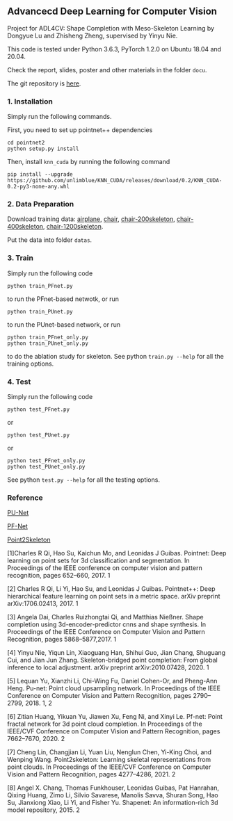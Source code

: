 ## Advancecd Deep Learning for Computer Vision

Project for ADL4CV: Shape Completion with Meso-Skeleton Learning by Dongyue Lu and Zhisheng Zheng, supervised by Yinyu Nie.

This code is tested under Python 3.6.3, PyTorch 1.2.0 on Ubuntu 18.04 and 20.04.

Check the report, slides, poster and other materials in the folder `docu`.

The git repository is [here](https://github.com/DylanOrange/ADL4CV).

### 1. Installation

Simply run the following commands.

First, you need to set up pointnet++ dependencies
```shell
cd pointnet2
python setup.py install
```

Then, install `knn_cuda` by running the following command

```
pip install --upgrade https://github.com/unlimblue/KNN_CUDA/releases/download/0.2/KNN_CUDA-0.2-py3-none-any.whl
```


### 2. Data Preparation

Download training data: [airplane](https://drive.google.com/file/d/1OFD37G6jLN7gP36oRJpwkIF-iaQMdsf-/view?usp=sharing), [chair](https://drive.google.com/file/d/1ILLPJ2af55H1-ZSgWwyvLOsBuEaNxFr-/view?usp=sharing), [chair-200skeleton](https://drive.google.com/file/d/1wA7lz7iqIlY23Zmv6uEEMDOZg2Eci7zW/view?usp=sharing), [chair-400skeleton](https://drive.google.com/file/d/1gOfVmcByHH9GWE-lLTQkT57Pk8IQg5lq/view?usp=sharing), [chair-1200skeleton](https://drive.google.com/file/d/10dOplN5NizplW6XJ3rrA9N0NAWeZL-h5/view?usp=sharing).

Put the data into folder `datas`.


### 3. Train

Simply run the following code

```shell
python train_PFnet.py
```
to run the PFnet-based netwotk, or run
```shell
python train_PUnet.py
```
to run the PUnet-based network, or run
```shell
python train_PFnet_only.py
python train_PUnet_only.py
```
to do the ablation study for skeleton.
See python `train.py --help` for all the training options. 


### 4. Test

Simply run the following code

```shell
python test_PFnet.py
```
or
```shell
python test_PUnet.py
```
or
```shell
python test_PFnet_only.py
python test_PUnet_only.py
```
See python `test.py --help` for all the testing options. 


### Reference
[PU-Net](https://github.com/lyqun/PU-Net_pytorch)

[PF-Net](https://github.com/zztianzz/PF-Net-Point-Fractal-Network)

[Point2Skeleton](https://github.com/clinplayer/Point2Skeleton)

[1]Charles R Qi, Hao Su, Kaichun Mo, and Leonidas J Guibas. Pointnet: Deep learning on point sets for 3d classification and segmentation. In Proceedings of the IEEE conference on computer vision and pattern recognition, pages 652–660, 2017. 1

[2] Charles R Qi, Li Yi, Hao Su, and Leonidas J Guibas. Pointnet++: Deep hierarchical feature learning on point sets in a metric space. arXiv preprint arXiv:1706.02413, 2017. 1

[3] Angela Dai, Charles Ruizhongtai Qi, and Matthias Nießner. Shape completion using 3d-encoder-predictor cnns and shape synthesis. In Proceedings of the IEEE Conference on Computer Vision and Pattern Recognition, pages 5868–5877,2017. 1

[4] Yinyu Nie, Yiqun Lin, Xiaoguang Han, Shihui Guo, Jian Chang, Shuguang Cui, and Jian Jun Zhang. Skeleton-bridged point completion: From global inference to local adjustment. arXiv preprint arXiv:2010.07428, 2020. 1

[5] Lequan Yu, Xianzhi Li, Chi-Wing Fu, Daniel Cohen-Or, and Pheng-Ann Heng. Pu-net: Point cloud upsampling network. In Proceedings of the IEEE Conference on Computer Vision and Pattern Recognition, pages 2790–2799, 2018. 1, 2

[6] Zitian Huang, Yikuan Yu, Jiawen Xu, Feng Ni, and Xinyi Le. Pf-net: Point fractal network for 3d point cloud completion. In Proceedings of the IEEE/CVF Conference on Computer Vision and Pattern Recognition, pages 7662–7670, 2020. 2

[7] Cheng Lin, Changjian Li, Yuan Liu, Nenglun Chen, Yi-King Choi, and Wenping Wang. Point2skeleton: Learning skeletal representations from point clouds. In Proceedings of the IEEE/CVF Conference on Computer Vision and Pattern Recognition, pages 4277–4286, 2021. 2

[8] Angel X. Chang, Thomas Funkhouser, Leonidas Guibas, Pat Hanrahan, Qixing Huang, Zimo Li, Silvio Savarese, Manolis Savva, Shuran Song, Hao Su, Jianxiong Xiao, Li Yi, and Fisher Yu. Shapenet: An information-rich 3d model repository, 2015. 2
